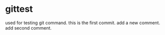 # gittest
used for testing git command.
this is the first commit.
add a new comment.
add second comment.
